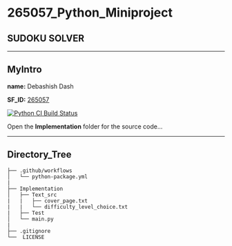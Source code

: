 # 265057_Python_Miniproject
## SUDOKU SOLVER
-----
## MyIntro
**name:** Debashish Dash

**SF_ID:** [265057](https://futureskillsnasscom.edcast.com/@debasishdash98)

[![Python CI Build Status](https://github.com/debasish2110/265057_Python_Miniproject/actions/workflows/python-package.yml/badge.svg)](https://github.com/debasish2110/265057_Python_Miniproject/actions/workflows/python-package.yml)

Open the **Implementation** folder for the source code...

------

## Directory_Tree

```
├── .github/workflows
│   └── python-package.yml
| 
├── Implementation
│   ├── Text_src
|   |   ├── cover_page.txt
|   |   └── difficulty_level_choice.txt
|   ├── Test
│   └── main.py
|
├── .gitignore 
└──  LICENSE

```

